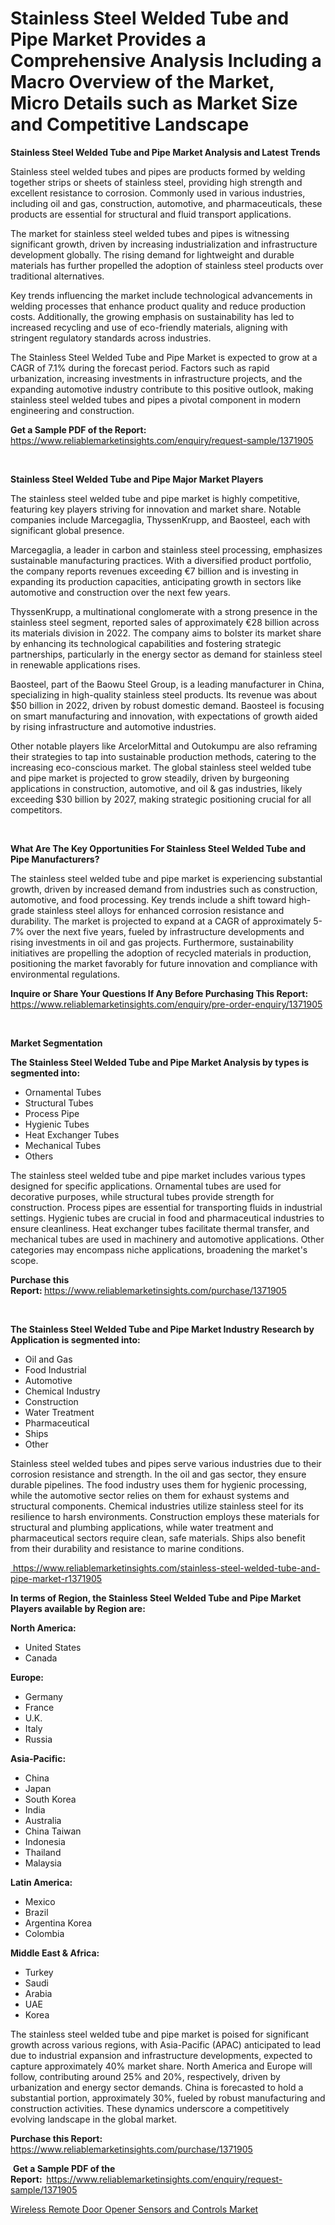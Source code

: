 <p><h1>Stainless Steel Welded Tube and Pipe Market Provides a Comprehensive Analysis Including a Macro Overview of the Market, Micro Details such as Market Size and Competitive Landscape</h1></p><p><strong>Stainless Steel Welded Tube and Pipe Market Analysis and Latest Trends</strong></p>
<p><p>Stainless steel welded tubes and pipes are products formed by welding together strips or sheets of stainless steel, providing high strength and excellent resistance to corrosion. Commonly used in various industries, including oil and gas, construction, automotive, and pharmaceuticals, these products are essential for structural and fluid transport applications.</p><p>The market for stainless steel welded tubes and pipes is witnessing significant growth, driven by increasing industrialization and infrastructure development globally. The rising demand for lightweight and durable materials has further propelled the adoption of stainless steel products over traditional alternatives. </p><p>Key trends influencing the market include technological advancements in welding processes that enhance product quality and reduce production costs. Additionally, the growing emphasis on sustainability has led to increased recycling and use of eco-friendly materials, aligning with stringent regulatory standards across industries.</p><p>The Stainless Steel Welded Tube and Pipe Market is expected to grow at a CAGR of 7.1% during the forecast period. Factors such as rapid urbanization, increasing investments in infrastructure projects, and the expanding automotive industry contribute to this positive outlook, making stainless steel welded tubes and pipes a pivotal component in modern engineering and construction.</p></p>
<p><strong>Get a Sample PDF of the Report:&nbsp;</strong> <a href="https://www.reliablemarketinsights.com/enquiry/request-sample/1371905?utm_campaign=2199&utm_medium=2&utm_source=Github&utm_content=ia&utm_term=22032025&utm_id=stainless-steel-welded-tube-and-pipe">https://www.reliablemarketinsights.com/enquiry/request-sample/1371905</a></p>
<p>&nbsp;</p>
<p><strong>Stainless Steel Welded Tube and Pipe Major Market Players</strong></p>
<p><p>The stainless steel welded tube and pipe market is highly competitive, featuring key players striving for innovation and market share. Notable companies include Marcegaglia, ThyssenKrupp, and Baosteel, each with significant global presence.</p><p>Marcegaglia, a leader in carbon and stainless steel processing, emphasizes sustainable manufacturing practices. With a diversified product portfolio, the company reports revenues exceeding €7 billion and is investing in expanding its production capacities, anticipating growth in sectors like automotive and construction over the next few years.</p><p>ThyssenKrupp, a multinational conglomerate with a strong presence in the stainless steel segment, reported sales of approximately €28 billion across its materials division in 2022. The company aims to bolster its market share by enhancing its technological capabilities and fostering strategic partnerships, particularly in the energy sector as demand for stainless steel in renewable applications rises.</p><p>Baosteel, part of the Baowu Steel Group, is a leading manufacturer in China, specializing in high-quality stainless steel products. Its revenue was about $50 billion in 2022, driven by robust domestic demand. Baosteel is focusing on smart manufacturing and innovation, with expectations of growth aided by rising infrastructure and automotive industries.</p><p>Other notable players like ArcelorMittal and Outokumpu are also reframing their strategies to tap into sustainable production methods, catering to the increasing eco-conscious market. The global stainless steel welded tube and pipe market is projected to grow steadily, driven by burgeoning applications in construction, automotive, and oil & gas industries, likely exceeding $30 billion by 2027, making strategic positioning crucial for all competitors.</p></p>
<p>&nbsp;</p>
<p><strong>What Are The Key Opportunities For Stainless Steel Welded Tube and Pipe Manufacturers?</strong></p>
<p><p>The stainless steel welded tube and pipe market is experiencing substantial growth, driven by increased demand from industries such as construction, automotive, and food processing. Key trends include a shift toward high-grade stainless steel alloys for enhanced corrosion resistance and durability. The market is projected to expand at a CAGR of approximately 5-7% over the next five years, fueled by infrastructure developments and rising investments in oil and gas projects. Furthermore, sustainability initiatives are propelling the adoption of recycled materials in production, positioning the market favorably for future innovation and compliance with environmental regulations.</p></p>
<p><strong>Inquire or Share Your Questions If Any Before Purchasing This Report:</strong> <a href="https://www.reliablemarketinsights.com/enquiry/pre-order-enquiry/1371905?utm_campaign=2199&utm_medium=2&utm_source=Github&utm_content=ia&utm_term=22032025&utm_id=stainless-steel-welded-tube-and-pipe">https://www.reliablemarketinsights.com/enquiry/pre-order-enquiry/1371905</a></p>
<p>&nbsp;</p>
<p><strong>Market Segmentation</strong></p>
<p><strong>The Stainless Steel Welded Tube and Pipe Market Analysis by types is segmented into:</strong></p>
<p><ul><li>Ornamental Tubes</li><li>Structural Tubes</li><li>Process Pipe</li><li>Hygienic Tubes</li><li>Heat Exchanger Tubes</li><li>Mechanical Tubes</li><li>Others</li></ul></p>
<p><p>The stainless steel welded tube and pipe market includes various types designed for specific applications. Ornamental tubes are used for decorative purposes, while structural tubes provide strength for construction. Process pipes are essential for transporting fluids in industrial settings. Hygienic tubes are crucial in food and pharmaceutical industries to ensure cleanliness. Heat exchanger tubes facilitate thermal transfer, and mechanical tubes are used in machinery and automotive applications. Other categories may encompass niche applications, broadening the market's scope.</p></p>
<p><strong>Purchase this Report:&nbsp;</strong><a href="https://www.reliablemarketinsights.com/purchase/1371905?utm_campaign=2199&utm_medium=2&utm_source=Github&utm_content=ia&utm_term=22032025&utm_id=stainless-steel-welded-tube-and-pipe">https://www.reliablemarketinsights.com/purchase/1371905</a></p>
<p>&nbsp;</p>
<p><strong>The Stainless Steel Welded Tube and Pipe Market Industry Research by Application is segmented into:</strong></p>
<p><ul><li>Oil and Gas</li><li>Food Industrial</li><li>Automotive</li><li>Chemical Industry</li><li>Construction</li><li>Water Treatment</li><li>Pharmaceutical</li><li>Ships</li><li>Other</li></ul></p>
<p><p>Stainless steel welded tubes and pipes serve various industries due to their corrosion resistance and strength. In the oil and gas sector, they ensure durable pipelines. The food industry uses them for hygienic processing, while the automotive sector relies on them for exhaust systems and structural components. Chemical industries utilize stainless steel for its resilience to harsh environments. Construction employs these materials for structural and plumbing applications, while water treatment and pharmaceutical sectors require clean, safe materials. Ships also benefit from their durability and resistance to marine conditions.</p></p>
<p><a href="https://www.reliablemarketinsights.com/stainless-steel-welded-tube-and-pipe-market-r1371905?utm_campaign=2199&utm_medium=2&utm_source=Github&utm_content=ia&utm_term=22032025&utm_id=stainless-steel-welded-tube-and-pipe">&nbsp;https://www.reliablemarketinsights.com/stainless-steel-welded-tube-and-pipe-market-r1371905</a></p>
<p><strong>In terms of Region, the Stainless Steel Welded Tube and Pipe Market Players available by Region are:</strong></p>
<p>
    <p> <strong> North America: </strong>
        <ul>
            <li>United States</li>
            <li>Canada</li>
        </ul>
        </p> 
    <p> <strong> Europe: </strong>
        <ul>
            <li>Germany</li>
            <li>France</li>
            <li>U.K.</li>
            <li>Italy</li>
            <li>Russia</li>
        </ul>
        </p> 
    <p> <strong> Asia-Pacific: </strong>
        <ul>
            <li>China</li>
            <li>Japan</li>
            <li>South Korea</li>
            <li>India</li>
            <li>Australia</li>
            <li>China Taiwan</li>
            <li>Indonesia</li>
            <li>Thailand</li>
            <li>Malaysia</li>
        </ul>
        </p> 
    <p> <strong> Latin America: </strong>
        <ul>
            <li>Mexico</li>
            <li>Brazil</li>
            <li>Argentina Korea</li>
            <li>Colombia</li>
        </ul>
        </p> 
    <p> <strong> Middle East & Africa: </strong>
        <ul>
            <li>Turkey</li>
            <li>Saudi</li>
            <li>Arabia</li>
            <li>UAE</li>
            <li>Korea</li>
        </ul>
    </p>
    </p>
<p><p>The stainless steel welded tube and pipe market is poised for significant growth across various regions, with Asia-Pacific (APAC) anticipated to lead due to industrial expansion and infrastructure developments, expected to capture approximately 40% market share. North America and Europe will follow, contributing around 25% and 20%, respectively, driven by urbanization and energy sector demands. China is forecasted to hold a substantial portion, approximately 30%, fueled by robust manufacturing and construction activities. These dynamics underscore a competitively evolving landscape in the global market.</p></p>
<p><strong>Purchase this Report: </strong><a href="https://www.reliablemarketinsights.com/purchase/1371905?utm_campaign=2199&utm_medium=2&utm_source=Github&utm_content=ia&utm_term=22032025&utm_id=stainless-steel-welded-tube-and-pipe">https://www.reliablemarketinsights.com/purchase/1371905</a></p>
<p>&nbsp;<strong>Get a Sample PDF of the Report:&nbsp;&nbsp;</strong><a href="https://www.reliablemarketinsights.com/enquiry/request-sample/1371905?utm_campaign=2199&utm_medium=2&utm_source=Github&utm_content=ia&utm_term=22032025&utm_id=stainless-steel-welded-tube-and-pipe">https://www.reliablemarketinsights.com/enquiry/request-sample/1371905</a></p>
<p><strong></strong></p>
<p><p><a href="https://github.com/LilianFaulkner65/Market-Research-Report-List-2/blob/main/wireless-remote-door-opener-sensors-and-controls-market.md?utm_campaign=2199&utm_medium=2&utm_source=Github&utm_content=ia&utm_term=22032025&utm_id=stainless-steel-welded-tube-and-pipe">Wireless Remote Door Opener Sensors and Controls Market</a></p></p>